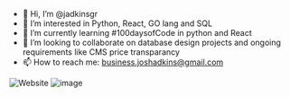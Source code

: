 - 👋 Hi, I’m @jadkinsgr
- 👀 I’m interested in Python, React, GO lang and SQL
- 🌱 I’m currently learning #100daysofCode in python and React
- 💞️ I’m looking to collaborate on database design projects and ongoing requirements like CMS price transparancy
- 📫 How to reach me: business.joshadkins@gmail.com

![Website](https://img.shields.io/website?down_color=Orange&down_message=Currently%20Offline&style=plastic&up_color=Green&up_message=Good%20to%20go%21&url=https%3A%2F%2Fjoshadkins.co)
![image]({https://img.shields.io/badge/LinkedIn-0077B5?style=for-the-badge&logo=linkedin&logoColor=whitehttps://www.linkedin.com/in/joshua-t-adkins/})


<!---
jadkinsgr/jadkinsgr is a ✨ special ✨ repository because its `README.md` (this file) appears on your GitHub profile.
You can click the Preview link to take a look at your changes.
--->
